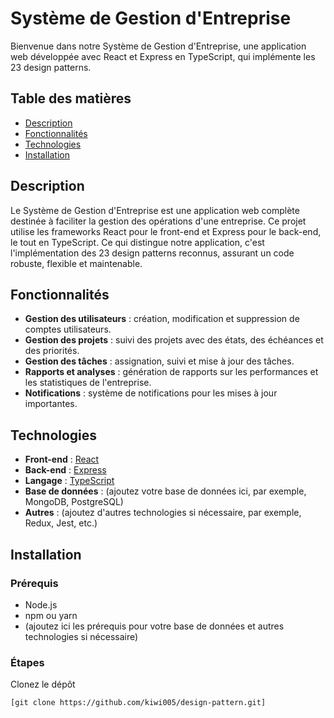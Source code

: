 # Système de Gestion d'Entreprise

Bienvenue dans notre Système de Gestion d'Entreprise, une application web développée avec React et Express en TypeScript, qui implémente les 23 design patterns.

## Table des matières

- [Description](#description)
- [Fonctionnalités](#fonctionnalités)
- [Technologies](#technologies)
- [Installation](#installation)

## Description

Le Système de Gestion d'Entreprise est une application web complète destinée à faciliter la gestion des opérations d'une entreprise. Ce projet utilise les frameworks React pour le front-end et Express pour le back-end, le tout en TypeScript. Ce qui distingue notre application, c'est l'implémentation des 23 design patterns reconnus, assurant un code robuste, flexible et maintenable.

## Fonctionnalités

- **Gestion des utilisateurs** : création, modification et suppression de comptes utilisateurs.
- **Gestion des projets** : suivi des projets avec des états, des échéances et des priorités.
- **Gestion des tâches** : assignation, suivi et mise à jour des tâches.
- **Rapports et analyses** : génération de rapports sur les performances et les statistiques de l'entreprise.
- **Notifications** : système de notifications pour les mises à jour importantes.

## Technologies

- **Front-end** : [React](https://reactjs.org/)
- **Back-end** : [Express](https://expressjs.com/)
- **Langage** : [TypeScript](https://www.typescriptlang.org/)
- **Base de données** : (ajoutez votre base de données ici, par exemple, MongoDB, PostgreSQL)
- **Autres** : (ajoutez d'autres technologies si nécessaire, par exemple, Redux, Jest, etc.)

## Installation

### Prérequis

- Node.js
- npm ou yarn
- (ajoutez ici les prérequis pour votre base de données et autres technologies si nécessaire)

### Étapes

Clonez le dépôt

   ```bash
   [git clone https://github.com/kiwi005/design-pattern.git]
